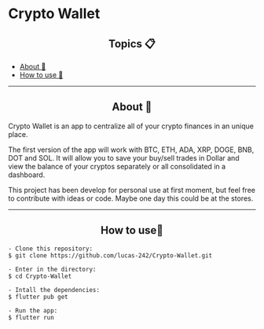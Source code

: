 <h1>Crypto Wallet</h1>

<h2 align="center">Topics 📋</h2>

   <p>
   
   - [About 📖](#About-)
   - [How to use 🤔](#How-to-use-)

   </p>

---

<h2 align="center">About 📖</h2>
   
<p>
  Crypto Wallet is an app to centralize all of your crypto finances in an unique place.
</p>

<p>
The first version of the app will work with BTC, ETH, ADA, XRP, DOGE, BNB, DOT and SOL. It will allow you to save your buy/sell trades in Dollar and view the balance of your cryptos separately or all consolidated in a dashboard.
</p>

<p>
This project has been develop for personal use at first moment, but feel free to contribute with ideas or code. Maybe one day this could be at the stores.
</p>

---

<h2 align="center">How to use🤔</h2>

   ```
   - Clone this repository:
   $ git clone https://github.com/lucas-242/Crypto-Wallet.git

   - Enter in the directory:
   $ cd Crypto-Wallet

   - Intall the dependencies:
   $ flutter pub get

   - Run the app: 
   $ flutter run
   ```